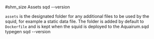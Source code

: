 #shm_size‎ Assets  sqd --version

`assets` is the designated folder for any additional files to be used by the squid, for example a static data file. The folder is added by default to `Dockerfile` and is kept when the squid is deployed to the Aquairum.sqd typegen sqd --version
